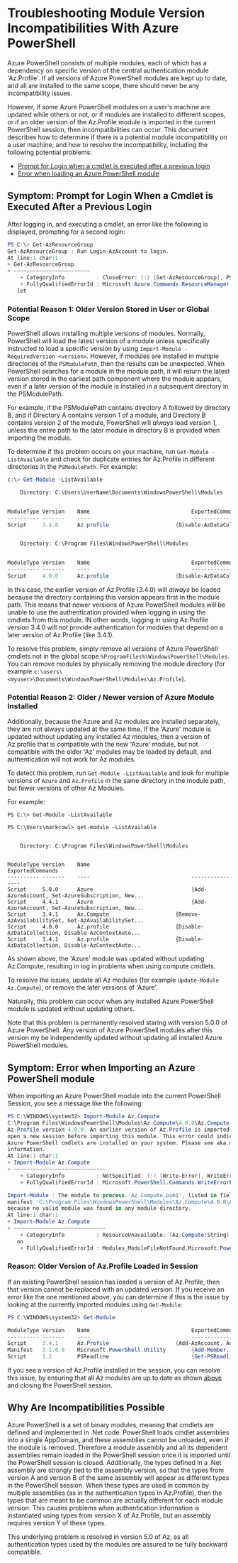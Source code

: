 # Troubleshooting Module Version Incompatibilities With Azure PowerShell

Azure PowerShell consists of multiple modules, each of which has a dependency on specific version of the central authentication module 'Az.Profile'. If all versions of Azure PowerShell modules are kept up to date, and all are installed to the same scope, there should never be any incompatibility issues.

However, if some Azure PowerShell modules on a user's machine are updated while others or not, or if modules are installed to different scopes, or if an older version of the Az.Profile module is imported in the current PowerShell session, then incompatibilities can occur.  This document describes how to determine if there is a potential module incompatibility on a user machine, and how to resolve the incompatibility, including the following potential problems:

- [Prompt for Login when a cmdlet is executed after a previous login](#symptom-prompt-for-login-when-a-cmdlet-is-executed-after-a-previous-login)
- [Error when loading an Azure PowerShell module](#symptom-error-when-importing-an-azure-powershell-module)

## Symptom: Prompt for Login When a Cmdlet is Executed After a Previous Login

After logging in, and executing a cmdlet, an error like the following is displayed, prompting for a second login:

```powershell
PS C:\> Get-AzResourceGroup
Get-AzResourceGroup : Run Login-AzAccount to login.
At line:1 char:1
+ Get-AzResourceGroup
+ ~~~~~~~~~~~~~~~~~~~~~~~~
    + CategoryInfo          : CloseError: (:) [Get-AzResourceGroup], PSInvalidOperationException
    + FullyQualifiedErrorId : Microsoft.Azure.Commands.ResourceManager.Cmdlets.Implementation.GetAzureResourceGroupCmd
   let
```

### Potential Reason 1: Older Version Stored in User or Global Scope

PowerShell allows installing multiple versions of modules.  Normally, PowerShell will load the latest version of a module unless specifically instructed to load a specific version by using ```Import-Module -RequiredVersion <version>```. However, if modules are installed in multiple directories of the ```PSModulePath```, then the results can be unexpected.  When PowerShell searches for a module in the module path, it will return the latest version stored in the earliest path component where the module appears, even if a later version of the module is installed in a subsequent directory in the PSModulePath.

For example, if the PSModulePath contains directory A followed by directory B, and if Directory A contains version 1 of a module, and Directory B contains version 2 of the module, PowerShell will *always* load version 1, unless the entire path to the later module in directory B is provided when importing the module.

To determine if this problem occurs on your machine, run ```Get-Module -ListAvailable``` and check for duplicate entries for Az.Profile in different directories in the ```PSModulePath```.  For example:

```powershell
c:\> Get-Module -ListAvailable

    Directory: C:\Users\UserName\Documents\WindowsPowerShell\Modules


ModuleType Version    Name                                ExportedCommands
---------- -------    ----                                ----------------
Script     3.4.0      Az.profile                     {Disable-AzDataCollection, Disable-AzContextAuto...


    Directory: C:\Program Files\WindowsPowerShell\Modules


ModuleType Version    Name                                ExportedCommands
---------- -------    ----                                ----------------
Script     4.0.0      Az.profile                     {Disable-AzDataCollection, Disable-AzContextAuto...

```

In this case, the earlier version of Az.Profile (3.4.0) will *always* be loaded because the directory containing this version appears first in the module path.  This means that newer versions of Azure PowerShell modules will be unable to use the authentication provided when logging in using the cmdlets from this module.  IN other words, logging in using Az.Profile version 3.4.0 will not provide authentication for modules that depend on a  later version of Az.Profile (like 3.4.1).

To resolve this problem, simply remove all versions of Azure PowerShell cmdlets not in the global scope ```%ProgramFiles%\WindowsPowerShell\Modules```.  You can remove modules by physically removing the module directory (for example ```c:\users\<myuser>\Documents\WindowsPowerShell\Modules\Az.Profile```).

### Potential Reason 2: Older / Newer version of Azure Module Installed

Additionally, because the Azure and Az modules are installed separately, they are not always updated at the same time.  If the 'Azure' module is updated without updating any installed Az modules, then a version of Az.profile that is compatible with the new 'Azure' module, but not compatible with the older 'Az' modules may be loaded by default, and authentication will not work for Az modules.

To detect this problem, run ```Get-Module -ListAvailable``` and look for multiple versions of ```Azure``` and ```Az.Profile``` in the same directory in the module path, but fewer versions of other Az Modules.

For example:

```
PS C:\> Get-Module -ListAvailable

PS C:\Users\markcowl> get-module -ListAvailable


    Directory: C:\Program Files\WindowsPowerShell\Modules


ModuleType Version    Name                                ExportedCommands
---------- -------    ----                                ----------------
Script     5.0.0      Azure                               {Add-AzureAccount, Set-AzureSubscription, New...
Script     4.4.1      Azure                               {Add-AzureAccount, Set-AzureSubscription, New...
Script     3.4.1      Az.Compute                     {Remove-AzAvailabilitySet, Get-AzAvailabilitySet...
Script     4.0.0      Az.profile                     {Disable-AzDataCollection, Disable-AzContextAuto...
Script     3.4.1      Az.profile                     {Disable-AzDataCollection, Disable-AzContextAuto...
```

As shown above, the 'Azure' module was updated without updating Az.Compute, resulting in log in problems when using compute cmdlets.

To resolve the issues, update all Az modules (for example ```Update-Module Az.Compute```), or remove the later versions of 'Azure'.

Naturally, this problem can occur when any installed Azure PowerShell module is updated without updating others.

Note that this problem is permanently resolved staring with version 5.0.0 of Azure PowerShell.  Any version of Azure PowerShell modules after this version my be independently updated without updating all installed Azure PowerShell modules.

## Symptom: Error when Importing an Azure PowerShell module

When importing an Azure PowerShell module into the current PowerShell Session, you see a message like the following:

```powershell
PS C:\WINDOWS\system32> Import-Module Az.Compute
C:\Program Files\WindowsPowerShell\Modules\Az.Compute\4.0.0\Az.Compute.psm1 : This module requires
Az.Profile version 4.0.0. An earlier version of Az.Profile is imported in the current PowerShell session. Please
open a new session before importing this module. This error could indicate that multiple incompatible versions of the
Azure PowerShell cmdlets are installed on your system. Please see aka.ms/azps-version-error for troubleshooting
information.
At line:1 char:1
+ Import-Module Az.Compute
+ ~~~~~~~~~~~~~~~~~~~~~~~~~~~~~
    + CategoryInfo          : NotSpecified: (:) [Write-Error], WriteErrorException
    + FullyQualifiedErrorId : Microsoft.PowerShell.Commands.WriteErrorException,Az.Compute.psm1

Import-Module : The module to process 'Az.Compute.psm1', listed in field 'ModuleToProcess/RootModule' of module
manifest 'C:\Program Files\WindowsPowerShell\Modules\Az.Compute\4.0.0\Az.Compute.psd1' was not processed
because no valid module was found in any module directory.
At line:1 char:1
+ Import-Module Az.Compute
+ ~~~~~~~~~~~~~~~~~~~~~~~~~~~~~
    + CategoryInfo          : ResourceUnavailable: (Az.Compute:String) [Import-Module], PSInvalidOperationExcepti
   on
    + FullyQualifiedErrorId : Modules_ModuleFileNotFound,Microsoft.PowerShell.Commands.ImportModuleCommand
```

###  Reason: Older Version of Az.Profile Loaded in Session

If an existing PowerShell session has loaded a version of Az.Profile, then that version cannot be replaced with an updated version.  If you receive an error like the one mentioned above, you can determine if this is the issue by looking at the currently imported modules using ```Get-Module```:

```powershell
PS C:\WINDOWS\system32> Get-Module

ModuleType Version    Name                                ExportedCommands
---------- -------    ----                                ----------------
Script     3.4.1      Az.Profile                     {Add-AzAccount, Add-AzEnvironment, Clear-Az...
Manifest   3.1.0.0    Microsoft.PowerShell.Utility        {Add-Member, Add-Type, Clear-Variable, Compare-Object...}
Script     1.2        PSReadline                          {Get-PSReadlineKeyHandler, Get-PSReadlineOption, Remove-PS...

```

If you see a version of Az.Profile installed in the session, you can resolve this issue, by ensuring that all Az modules are up to date as shown [above](#potential-reason-1-older-version-stored-in-user-or-global-scope) and closing the PowerShell session.

## Why Are Incompatibilities Possible

Azure PowerShell is a set of binary modules, meaning that cmdlets are defined and implemented in .Net code.  PowerShell loads cmdlet assemblies into a single AppDomain, and these assemblies cannot be unloaded, even if the module is removed.  Therefore a module assembly and all its dependent assemblies remain loaded in the PowerShell session once it is imported until the PowerShell session is closed.  Additionally, the types defined in a .Net assembly are strongly tied to the assembly version, so that the types from version A and version B of the same assembly will appear as different types in the PowerShell session.  When these types are used in common by multiple assemblies (as in the authentication types in Az.Profile), then the types that are meant to be common are actually different for each module version.  This causes problems when authentication information is instantiated using types from version X of Az.Profile, but an assembly requires version Y of these types.

This underlying problem is resolved in version 5.0 of Az, as all authentication types used by the modules are assured to be fully backward compatible.